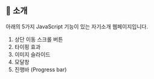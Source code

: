 ## 🍦 소개

아래의 5가지 JavaScript 기능이 있는 자기소개 웹페이지입니다.

1. 상단 이동 스크롤 버튼
2. 타이핑 효과
3. 이미지 슬라이드
4. 모달창
5. 진행바 (Progress bar)
